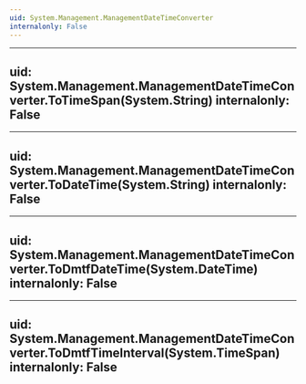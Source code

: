 ```yaml
---
uid: System.Management.ManagementDateTimeConverter
internalonly: False
---
```


---
uid: System.Management.ManagementDateTimeConverter.ToTimeSpan(System.String)
internalonly: False
---

---
uid: System.Management.ManagementDateTimeConverter.ToDateTime(System.String)
internalonly: False
---

---
uid: System.Management.ManagementDateTimeConverter.ToDmtfDateTime(System.DateTime)
internalonly: False
---

---
uid: System.Management.ManagementDateTimeConverter.ToDmtfTimeInterval(System.TimeSpan)
internalonly: False
---
